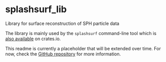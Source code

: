 # splashsurf_lib
Library for surface reconstruction of SPH particle data

The library is mainly used by the `splashsurf` command-line tool which is [also available](https://crates.io/crates/splashsurf) on crates.io.

This readme is currently a placeholder that will be extended over time. 
For now, check the [GitHub repository](https://github.com/w1th0utnam3/splashsurf) for more information. 
